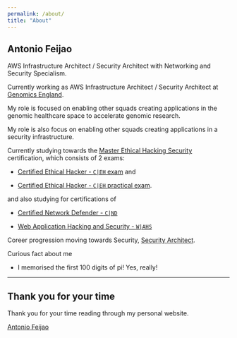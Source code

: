 ```yaml
---
permalink: /about/
title: "About"
---
```


## Antonio Feijao

AWS Infrastructure Architect / Security Architect with Networking and Security Specialism.

Currently working as AWS Infrastructure Architect / Security Architect at [Genomics England](https://www.genomicsengland.co.uk/).

My role is focused on enabling other squads creating applications in the genomic healthcare space to accelerate genomic research.

My role is also focus on enabling other squads creating applications in a security infrastructure.

Currently studying towards the [Master Ethical Hacking Security](https://www.eccouncil.org/programs/certified-ethical-hacker-ceh-master/) certification, which consists of 2 exams:

* [Certified Ethical Hacker - `C|EH` exam](https://www.eccouncil.org/programs/certified-ethical-hacker-ceh/) and

* [Certified Ethical Hacker - `C|EH` practical exam](https://www.eccouncil.org/programs/certified-ethical-hacker-ceh-master/).

and also studying for certifications of

* [Certified Network Defender - `C|ND`](https://www.eccouncil.org/programs/certified-network-security-course/)

* [Web Application Hacking and Security - `W|AHS`](https://iclass.eccouncil.org/web-application-hacking-and-security/)

Coreer progression moving towards Security, [Security Architect](https://www.gov.uk/guidance/security-architect).

Curious fact about me

* I memorised the first 100 digits of pi! Yes, really!

----

## Thank you for your time

Thank you for your time reading through my personal website.

[Antonio Feijao](https://antoniofeijao.com/)
